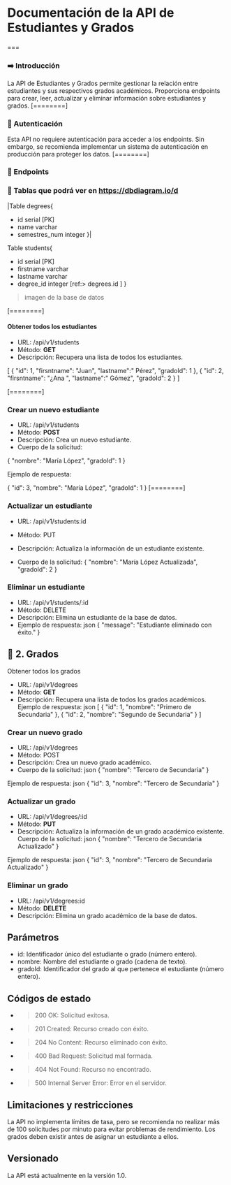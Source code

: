 # Documentación de la API de Estudiantes y Grados
===
### ➡️  Introducción
La API de Estudiantes y Grados permite gestionar la relación entre estudiantes y sus respectivos grados académicos. Proporciona endpoints para crear, leer, actualizar y eliminar información sobre estudiantes y grados.
 [========]
### 🔑 Autenticación
Esta API no requiere autenticación para acceder a los endpoints. Sin embargo, se recomienda implementar un sistema de autenticación en producción para proteger los datos.
 [========]
### 🔗 Endpoints


### 📅 Tablas que podrá ver en <link>https://dbdiagram.io/d

|Table degrees{
  * id serial [PK]
  * name varchar
  * semestres_num integer
}|


Table students{
  * id serial [PK]
  * firstname varchar
  * lastname  varchar
  * degree_id integer [ref:> degrees.id ]
}

 [](./src/img/Database%20digram%20img.png)
> imagen de la base de datos 

[========]
#### Obtener todos los estudiantes
- URL: /api/v1/students
- Método: **GET**
- Descripción: Recupera una lista de todos los estudiantes.


[
    {
        "id": 1,
        "firsntname": "Juan",
		"lastname":" Pérez",
        "gradoId": 1
    },
    {
        "id": 2,
		"firsntname": "¿Ana ",
		"lastname":" Gómez",
        "gradoId": 2
    }
]

[========]
### Crear un nuevo estudiante
+ URL: /api/v1/students
+ Método: **POST**
+ Descripción: Crea un nuevo estudiante.
+ Cuerpo de la solicitud:

{
    "nombre": "María López",
    "gradoId": 1
}

Ejemplo de respuesta:

{
    "id": 3,
    "nombre": "María López",
    "gradoId": 1
}
[========]
### Actualizar un estudiante
* URL: /api/v1/students:id
* Método: PUT
* Descripción: Actualiza la información de un estudiante existente.

* Cuerpo de la solicitud:
{
    "nombre": "María López Actualizada",
    "gradoId": 2
}


### Eliminar un estudiante
* URL: /api/v1/students/:id
* Método: DELETE
* Descripción: Elimina un estudiante de la base de datos.
* Ejemplo de respuesta:
json
{
    "message": "Estudiante eliminado con éxito."
}


## 🏫 2. Grados
Obtener todos los grados
* URL: /api/v1/degrees
* Método: **GET**
* Descripción: Recupera una lista de todos los grados académicos.
Ejemplo de respuesta:
json
[
    {
        "id": 1,
        "nombre": "Primero de Secundaria"
    },
    {
        "id": 2,
        "nombre": "Segundo de Secundaria"
    }
]

### Crear un nuevo grado
* URL: /api/v1/degrees
* Método: POST
* Descripción: Crea un nuevo grado académico.
* Cuerpo de la solicitud:
json
{
    "nombre": "Tercero de Secundaria"
}

Ejemplo de respuesta:
json
{
    "id": 3,
    "nombre": "Tercero de Secundaria"
}

### Actualizar un grado
* URL: /api/v1/degrees/:id
* Método: **PUT**
* Descripción: Actualiza la información de un grado académico existente.
Cuerpo de la solicitud:
json
{
    "nombre": "Tercero de Secundaria Actualizado"
}

Ejemplo de respuesta:
json
{
    "id": 3,
    "nombre": "Tercero de Secundaria Actualizado"
}

### Eliminar un grado
- URL: /api/v1/degrees:id
- Método: **DELETE**
- Descripción: Elimina un grado académico de la base de datos.





## Parámetros

+ id: Identificador único del estudiante o grado (número entero).
+ nombre: Nombre del estudiante o grado (cadena de texto).
+ gradoId: Identificador del grado al que pertenece el estudiante (número entero).

## Códigos de estado

- > 200 OK: Solicitud exitosa.
- > 201 Created: Recurso creado con éxito.
- > 204 No Content: Recurso eliminado con éxito.
- > 400 Bad Request: Solicitud mal formada.
- > 404 Not Found: Recurso no encontrado.
- > 500 Internal Server Error: Error en el servidor.



## Limitaciones y restricciones
La API no implementa límites de tasa, pero se recomienda no realizar más de 100 solicitudes por minuto para evitar problemas de rendimiento.
Los grados deben existir antes de asignar un estudiante a ellos.

## Versionado
La API está actualmente en la versión 1.0. 